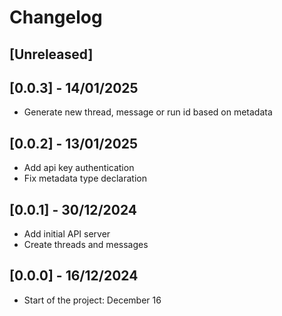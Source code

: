 # Changelog

## [Unreleased]

## [0.0.3] - 14/01/2025

- Generate new thread, message or run id based on metadata

## [0.0.2] - 13/01/2025

- Add api key authentication
- Fix metadata type declaration

## [0.0.1] - 30/12/2024

- Add initial API server
- Create threads and messages

## [0.0.0] - 16/12/2024

- Start of the project: December 16